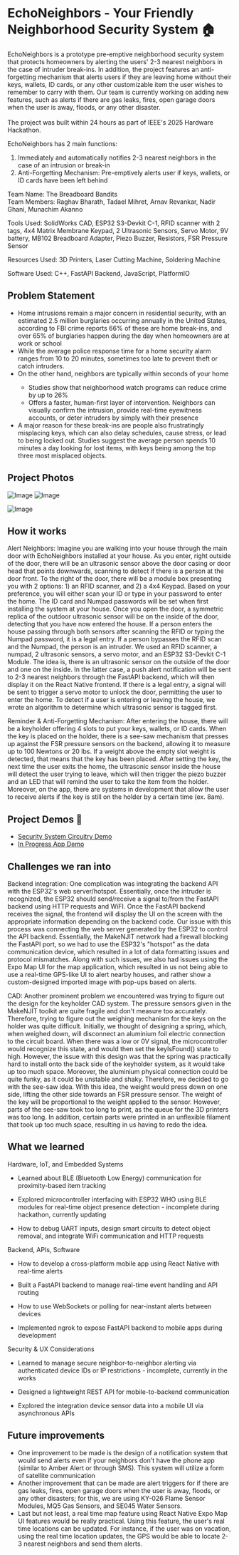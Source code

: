 # EchoNeighbors - Your Friendly Neighborhood Security System 🏠

EchoNeighbors is a prototype pre-emptive neighborhood security system that protects homeowners by alerting the users' 2-3 nearest neighbors in the case of intruder break-ins. In addition, the project features an anti-forgetting mechanism that alerts users if they are leaving home without their keys, wallets, ID cards, or any other customizable item the user wishes to remember to carry with them.  Our team is currently working on adding new features, such as alerts if there are gas leaks, fires, open garage doors when the user is away, floods, or any other disaster. 
<br>
<br> The project was built within 24 hours as part of IEEE's 2025 Hardware Hackathon.

EchoNeighbors has 2 main functions:

1) Immediately and automatically notifies 2-3 nearest neighbors in the case of an intrusion or break-in
2) Anti-Forgetting Mechanism: Pre-emptively alerts user if keys, wallets, or ID cards have been left behind


Team Name: The Breadboard Bandits
<br> 
Team Members: Raghav Bharath, Tadael Mihret, Arnav Revankar, Nadir Ghani, Munachim Akanno

Tools Used: SolidWorks CAD, ESP32 S3-Devkit C-1, RFID scanner with 2 tags, 4x4 Matrix Membrane Keypad, 2 Ultrasonic Sensors, Servo Motor, 9V battery, MB102 Breadboard Adapter, Piezo Buzzer, Resistors, FSR Pressure Sensor

Resources Used: 3D Printers, Laser Cutting Machine, Soldering Machine

Software Used: C++, FastAPI Backend, JavaScript, PlatformIO


## Problem Statement

<ul> 
 <li> Home intrusions remain a major concern in residential security, with an estimated 2.5 million burglaries occurring annually in the United States, according to FBI crime reports
66% of these are home break-ins, and over 65% of burglaries happen during the day when homeowners are at work or school </li>
<li> While the average police response time for a home security alarm ranges from 10 to 20 minutes, sometimes too late to prevent theft or catch intruders. </li>
<li> On the other hand, neighbors are typically within seconds of your home</li>
   <ul>
      <li> Studies show that neighborhood watch programs can reduce crime by up to 26% </li> 
      <li> Offers a faster, human-first layer of intervention. Neighbors can visually confirm the intrusion, provide real-time eyewitness accounts, or deter intruders by simply with their presence </li>
   </ul>
 
<li> A major reason for these break-ins are people also frustratingly misplacing keys, which can also delay schedules, cause stress, or lead to being locked out. Studies suggest the average person spends 10 minutes a day looking for lost items, with keys being among the top three most misplaced objects. </li>

</ul>

## Project Photos 

![Image](https://github.com/user-attachments/assets/9f115c1f-634d-40c5-8f24-48b46119b268)
![Image](https://github.com/user-attachments/assets/33b9ec82-4b1a-4875-b350-4f8360e4085b)

![Image](https://github.com/user-attachments/assets/daf43d92-ebb7-457a-86a7-b2ee9b10c944)

## How it works
Alert Neighbors: Imagine you are walking into your house through the main door with EchoNeighbors installed at your house. As you enter, right outside of the door, there will be an ultrasonic sensor above the door casing or door head that points downwards, scanning to detect if there is a person at the door front. To the right of the door, there will be a module box presenting you with 2 options: 1) an RFID scanner, and 2) a 4x4 Keypad. Based on your preference, you will either scan your ID or type in your password to enter the home. The ID card and Numpad passwords will be set when first installing the system at your house. Once you open the door, a symmetric replica of the outdoor ultrasonic sensor will be on the inside of the door, detecting that you have now entered the house. If a person enters the house passing through both sensors after scanning the RFID or typing the Numpad password, it is a legal entry. If a person bypasses the RFID scan and the Numpad, the person is an intruder. We used an RFID scanner, a numpad, 2 ultrasonic sensors, a servo motor, and an ESP32 S3-Devkit C-1 Module. The idea is, there is an ultrasonic sensor on the outside of the door and one on the inside. In the latter case, a push alert notification will be sent to 2-3 nearest neighbors through the FastAPI backend, which will then display it on the React Native frontend. If there is a legal entry, a signal will be sent to trigger a servo motor to unlock the door, permitting the user to enter the home. To detect if a user is entering or leaving the house, we wrote an algorithm to determine which ultrasonic sensor is tagged first. 


Reminder & Anti-Forgetting Mechanism: After entering the house, there will be a keyholder offering 4 slots to put your keys, wallets, or ID cards. When the key is placed on the holder, there is a see-saw mechanism that presses up against the FSR pressure sensors on the backend, allowing it to measure up to 100 Newtons or 20 lbs. If a weight above the empty slot weight is detected, that means that the key has been placed. After setting the key, the next time the user exits the home, the ultrasonic sensor inside the house will detect the user trying to leave, which will then trigger the piezo buzzer and an LED that will remind the user to take the item from the holder. Moreover, on the app, there are systems in development that allow the user to receive alerts if the key is still on the holder by a certain time (ex. 8am). 


## Project Demos 🎥

<ul>
    <li><a href="https://youtu.be/NRGQGvXyf9I?si=fxueIcJhqP37jlyk">Security System Circuitry Demo</a></li>
    <li><a href="https://youtube.com/shorts/avhj43t_PJ4?feature=share">In Progress App Demo</a></li>
  </ul>


## Challenges we ran into
Backend integration: One complication was integrating the backend API with the ESP32's web server/hotspot. Essentially, once the intruder is recognized, the ESP32 should send/receive a signal to/from the FastAPI backend using HTTP requests and WiFI. Once the FastAPI backend receives the signal, the frontend will display the UI on the screen with the appropriate information depending on the backend code. Our issue with this process was connecting the web server generated by the ESP32 to control the API backend. Essentially, the MakeNJIT network had a firewall blocking the FastAPI port, so we had to use the ESP32's "hotspot" as the data communication device, which resulted in a lot of data formatting issues and protocol mismatches. Along with such issues, we also had issues using the Expo Map UI for the map application, which resulted in us not being able to use a real-time GPS-like UI to alert nearby houses, and rather show a custom-designed imported image with pop-ups based on alerts. 


CAD: Another prominent problem we encountered was trying to figure out the design for the keyholder CAD system. The pressure sensors given in the MakeNJIT toolkit are quite fragile and don't measure too accurately. Therefore, trying to figure out the weighing mechanism for the keys on the holder was quite difficult. Initially, we thought of designing a spring, which, when weighed down, will disconnect an aluminium foil electric connection to the circuit board. When there was a low or 0V signal, the microcontroller would recognize this state, and would then set the keyIsFound() state to high. However, the issue with this design was that the spring was practically hard to install onto the back side of the keyholder system, as it would take up too much space. Moreover, the aluminium physical connection could be quite funky, as it could be unstable and shaky. Therefore, we decided to go with the see-saw idea. With this idea, the weight would press down on one side, lifting the other side towards an FSR pressure sensor. The weight of the key will be proportional to the weight applied to the sensor. However, parts of the see-saw took too long to print, as the queue for the 3D printers was too long. In addition, certain parts were printed in an unflexible filament that took up too much space, resulting in us having to redo the idea. 


## What we learned
Hardware, IoT, and Embedded Systems
- Learned about BLE (Bluetooth Low Energy) communication for proximity-based item tracking 

- Explored microcontroller interfacing with ESP32 WHO using BLE modules for real-time object presence detection - incomplete during hackathon, currently updating

- How to debug UART inputs, design smart circuits to detect object removal, and integrate WiFi communication and HTTP requests

Backend, APIs, Software
- How to develop a cross-platform mobile app using React Native with real-time alerts
  
- Built a FastAPI backend to manage real-time event handling and API routing

- How to use WebSockets or polling for near-instant alerts between devices
  
- Implemented ngrok to expose FastAPI backend to mobile apps during development

Security & UX Considerations
- Learned to manage secure neighbor-to-neighbor alerting via authenticated device IDs or IP restrictions - incomplete, currently in the works
  
- Designed a lightweight REST API for mobile-to-backend communication

- Explored the integration device sensor data into a mobile UI via asynchronous APIs


## Future improvements
<ul>
   <li> One improvement to be made is the design of a notification system that would send alerts even if your neighbors don't have the phone app (similar to Amber Alert or through SMS). This system will utilize a form of satellite communication </li>
   <li> Another improvement that can be made are alert triggers for if there are gas leaks, fires, open garage doors when the user is away, floods, or any other disasters; for this, we are using KY-026 Flame Sensor Modules, MQ5 Gas Sensors, and SE045 Water Sensors. </li>
   <li> Last but not least, a real time map feature using React Native Expo Map UI features would be really practical. Using this feature, the user's real time locations can be updated. For instance, if the user was on vacation, using the real time location updates, the GPS would be able to locate 2-3 nearest neighbors and send them alerts. </li>
</ul>


